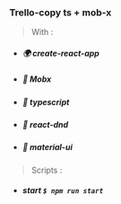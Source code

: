 ###  Trello-copy ts + mob-x
>With :

- #####  &#127757; create-react-app
- 	#####  &#128641; Mobx
- #####  &#129412; typescript
- #####  &#127919; react-dnd
- #####  &#127914; material-ui

>Scripts :

- #####  start  `$ npm run start`

